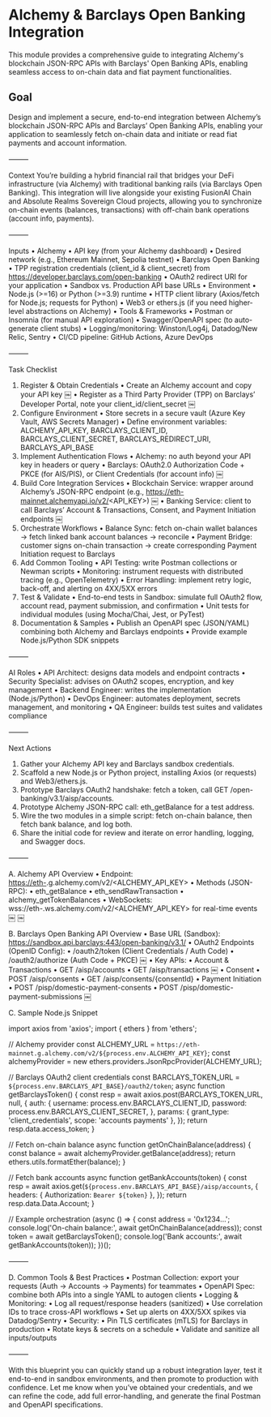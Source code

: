 # Alchemy & Barclays Open Banking Integration

This module provides a comprehensive guide to integrating Alchemy's blockchain JSON-RPC APIs with Barclays' Open Banking APIs, enabling seamless access to on-chain data and fiat payment functionalities.  

## Goal

Design and implement a secure, end-to-end integration between Alchemy’s blockchain JSON-RPC APIs and Barclays’ Open Banking APIs, enabling your application to seamlessly fetch on-chain data and initiate or read fiat payments and account information.

⸻

Context
You’re building a hybrid financial rail that bridges your DeFi infrastructure (via Alchemy) with traditional banking rails (via Barclays Open Banking). This integration will live alongside your existing FusionAI Chain and Absolute Realms Sovereign Cloud projects, allowing you to synchronize on-chain events (balances, transactions) with off-chain bank operations (account info, payments).

⸻

Inputs
 • Alchemy
 • API key (from your Alchemy dashboard)
 • Desired network (e.g., Ethereum Mainnet, Sepolia testnet)
 • Barclays Open Banking
 • TPP registration credentials (client_id & client_secret) from <https://developer.barclays.com/open-banking>
 • OAuth2 redirect URI for your application
 • Sandbox vs. Production API base URLs
 • Environment
 • Node.js (>=16) or Python (>=3.9) runtime
 • HTTP client library (Axios/fetch for Node.js; requests for Python)
 • Web3 or ethers.js (if you need higher-level abstractions on Alchemy)
 • Tools & Frameworks
 • Postman or Insomnia (for manual API exploration)
 • Swagger/OpenAPI spec (to auto-generate client stubs)
 • Logging/monitoring: Winston/Log4j, Datadog/New Relic, Sentry
 • CI/CD pipeline: GitHub Actions, Azure DevOps

⸻

Task Checklist

 1. Register & Obtain Credentials
 • Create an Alchemy account and copy your API key  ￼
 • Register as a Third Party Provider (TPP) on Barclays’ Developer Portal, note your client_id/client_secret  ￼
 2. Configure Environment
 • Store secrets in a secure vault (Azure Key Vault, AWS Secrets Manager)
 • Define environment variables: ALCHEMY_API_KEY, BARCLAYS_CLIENT_ID, BARCLAYS_CLIENT_SECRET, BARCLAYS_REDIRECT_URI, BARCLAYS_API_BASE
 3. Implement Authentication Flows
 • Alchemy: no auth beyond your API key in headers or query
 • Barclays: OAuth2.0 Authorization Code + PKCE (for AIS/PIS), or Client Credentials (for account info)  ￼
 4. Build Core Integration Services
 • Blockchain Service: wrapper around Alchemy’s JSON-RPC endpoint (e.g., <https://eth-mainnet.alchemyapi.io/v2/><API_KEY>)  ￼
 • Banking Service: client to call Barclays’ Account & Transactions, Consent, and Payment Initiation endpoints  ￼
 5. Orchestrate Workflows
 • Balance Sync: fetch on-chain wallet balances → fetch linked bank account balances → reconcile
 • Payment Bridge: customer signs on-chain transaction → create corresponding Payment Initiation request to Barclays
 6. Add Common Tooling
 • API Testing: write Postman collections or Newman scripts
 • Monitoring: instrument requests with distributed tracing (e.g., OpenTelemetry)
 • Error Handling: implement retry logic, back-off, and alerting on 4XX/5XX errors
 7. Test & Validate
 • End-to-end tests in Sandbox: simulate full OAuth2 flow, account read, payment submission, and confirmation
 • Unit tests for individual modules (using Mocha/Chai, Jest, or PyTest)
 8. Documentation & Samples
 • Publish an OpenAPI spec (JSON/YAML) combining both Alchemy and Barclays endpoints
 • Provide example Node.js/Python SDK snippets

⸻

AI Roles
 • API Architect: designs data models and endpoint contracts
 • Security Specialist: advises on OAuth2 scopes, encryption, and key management
 • Backend Engineer: writes the implementation (Node.js/Python)
 • DevOps Engineer: automates deployment, secrets management, and monitoring
 • QA Engineer: builds test suites and validates compliance

⸻

Next Actions

 1. Gather your Alchemy API key and Barclays sandbox credentials.
 2. Scaffold a new Node.js or Python project, installing Axios (or requests) and Web3/ethers.js.
 3. Prototype Barclays OAuth2 handshake: fetch a token, call GET /open-banking/v3.1/aisp/accounts.
 4. Prototype Alchemy JSON-RPC call: eth_getBalance for a test address.
 5. Wire the two modules in a simple script: fetch on-chain balance, then fetch bank balance, and log both.
 6. Share the initial code for review and iterate on error handling, logging, and Swagger docs.

⸻

A. Alchemy API Overview
 • Endpoint: <https://eth-><network>.g.alchemy.com/v2/<ALCHEMY_API_KEY>
 • Methods (JSON-RPC):
 • eth_getBalance
 • eth_sendRawTransaction
 • alchemy_getTokenBalances
 • WebSockets: wss://eth-<network>.ws.alchemy.com/v2/<ALCHEMY_API_KEY> for real-time events  ￼ ￼

B. Barclays Open Banking API Overview
 • Base URL (Sandbox): <https://sandbox.api.barclays:443/open-banking/v3.1/>
 • OAuth2 Endpoints (OpenID Config):
 • /oauth2/token (Client Credentials / Auth Code)
 • /oauth2/authorize (Auth Code + PKCE)  ￼
 • Key APIs:
 • Account & Transactions
 • GET /aisp/accounts
 • GET /aisp/transactions  ￼
 • Consent
 • POST /aisp/consents
 • GET /aisp/consents/{consentId}
 • Payment Initiation
 • POST /pisp/domestic-payment-consents
 • POST /pisp/domestic-payment-submissions  ￼

C. Sample Node.js Snippet

import axios from 'axios';
import { ethers } from 'ethers';

// Alchemy provider
const ALCHEMY_URL = `https://eth-mainnet.g.alchemy.com/v2/${process.env.ALCHEMY_API_KEY}`;
const alchemyProvider = new ethers.providers.JsonRpcProvider(ALCHEMY_URL);

// Barclays OAuth2 client credentials
const BARCLAYS_TOKEN_URL = `${process.env.BARCLAYS_API_BASE}/oauth2/token`;
async function getBarclaysToken() {
  const resp = await axios.post(BARCLAYS_TOKEN_URL, null, {
    auth: {
      username: process.env.BARCLAYS_CLIENT_ID,
      password: process.env.BARCLAYS_CLIENT_SECRET,
    },
    params: { grant_type: 'client_credentials', scope: 'accounts payments' },
  });
  return resp.data.access_token;
}

// Fetch on-chain balance
async function getOnChainBalance(address) {
  const balance = await alchemyProvider.getBalance(address);
  return ethers.utils.formatEther(balance);
}

// Fetch bank accounts
async function getBankAccounts(token) {
  const resp = await axios.get(`${process.env.BARCLAYS_API_BASE}/aisp/accounts`, {
    headers: { Authorization: `Bearer ${token}` },
  });
  return resp.data.Data.Account;
}

// Example orchestration
(async () => {
  const address = '0x1234…';
  console.log('On-chain balance:', await getOnChainBalance(address));
  const token = await getBarclaysToken();
  console.log('Bank accounts:', await getBankAccounts(token));
})();

⸻

D. Common Tools & Best Practices
 • Postman Collection: export your requests (Auth → Accounts → Payments) for teammates
 • OpenAPI Spec: combine both APIs into a single YAML to autogen clients
 • Logging & Monitoring:
 • Log all request/response headers (sanitized)
 • Use correlation IDs to trace cross-API workflows
 • Set up alerts on 4XX/5XX spikes via Datadog/Sentry
 • Security:
 • Pin TLS certificates (mTLS) for Barclays in production
 • Rotate keys & secrets on a schedule
 • Validate and sanitize all inputs/outputs

⸻

With this blueprint you can quickly stand up a robust integration layer, test it end-to-end in sandbox environments, and then promote to production with confidence. Let me know when you’ve obtained your credentials, and we can refine the code, add full error-handling, and generate the final Postman and OpenAPI specifications.
